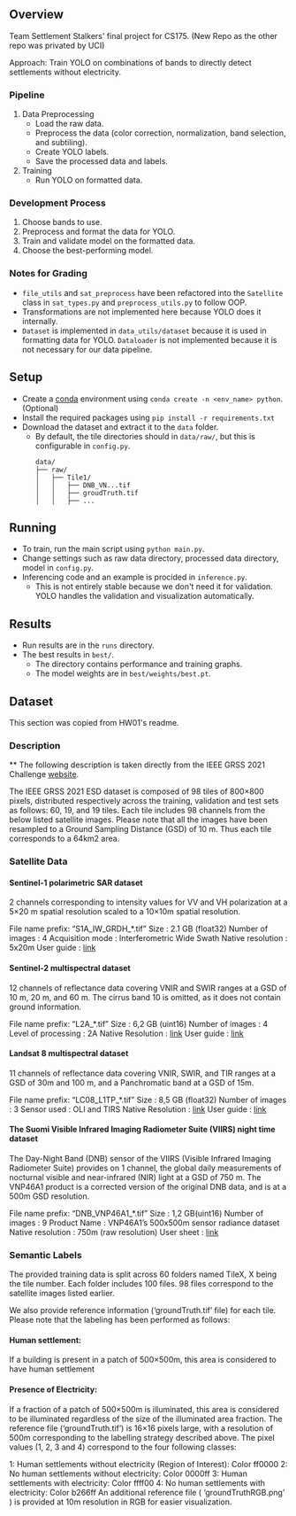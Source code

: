 ## Overview
Team Settlement Stalkers' final project for CS175. (New Repo as the other repo was privated by UCI)

Approach: Train YOLO on combinations of bands to directly detect settlements without electricity.

### Pipeline
1. Data Preprocessing
   - Load the raw data.
   - Preprocess the data (color correction, normalization, band selection, and subtiling).
   - Create YOLO labels.
   - Save the processed data and labels.
2. Training
   - Run YOLO on formatted data.

### Development Process
1. Choose bands to use.
2. Preprocess and format the data for YOLO.
3. Train and validate model on the formatted data.
4. Choose the best-performing model.

### Notes for Grading
- `file_utils` and `sat_preprocess` have been refactored into the `Satellite` class in `sat_types.py` and `preprocess_utils.py` to follow OOP.
- Transformations are not implemented here because YOLO does it internally.
- `Dataset` is implemented in `data_utils/dataset` because it is used in formatting data for YOLO. `Dataloader` is not implemented because it is not necessary for our data pipeline.


## Setup
- Create a [conda](https://docs.anaconda.com/free/miniconda/) environment using `conda create -n <env_name> python`. (Optional)
- Install the required packages using `pip install -r requirements.txt`
- Download the dataset and extract it to the `data` folder.
  - By default, the tile directories should in `data/raw/`, but this is configurable in `config.py`.
    ```
    data/
    ├── raw/
    │   ├── Tile1/
    │   │   ├── DNB_VN...tif
    │   │   ├── groudTruth.tif
    │   │   ├── ...
    ```


## Running
- To train, run the main script using `python main.py`.
- Change settings such as raw data directory, processed data directory, model in `config.py`.
- Inferencing code and an example is procided in `inference.py`.
  - This is not entirely stable because we don't need it for validation. YOLO handles the validation and visualization automatically.


## Results
- Run results are in the `runs` directory.
- The best results in `best/`.
  - The directory contains performance and training graphs.
  - The model weights are in `best/weights/best.pt`.


## Dataset
This section was copied from HW01's readme.

### Description
** The following description is taken directly from the IEEE GRSS 2021 Challenge [website](https://www.grss-ieee.org/community/technical-committees/2021-ieee-grss-data-fusion-contest-track-dse/).

The IEEE GRSS 2021 ESD dataset is composed of 98 tiles of 800×800 pixels, distributed respectively across the training, validation and test sets as follows: 60, 19, and 19 tiles. Each tile includes 98 channels from the below listed satellite images. Please note that all the images have been resampled to a Ground Sampling Distance (GSD) of 10 m. Thus each tile corresponds to a 64km2 area.

### Satellite Data
#### Sentinel-1 polarimetric SAR dataset

2 channels corresponding to intensity values for VV and VH polarization at a 5×20 m spatial resolution scaled to a 10×10m spatial resolution.

File name prefix: “S1A_IW_GRDH_*.tif”
Size : 2.1 GB (float32)
Number of images : 4
Acquisition mode : Interferometric Wide Swath
Native resolution : 5x20m
User guide : [link](https://sentinel.esa.int/web/sentinel/user-guides/sentinel-1-sar/acquisition-modes/interferometric-wide-swath)

#### Sentinel-2 multispectral dataset

12 channels of reflectance data covering VNIR and SWIR ranges at a GSD of 10 m, 20 m, and 60 m. The cirrus band 10 is omitted, as it does not contain ground information.

File name prefix: “L2A_*.tif”
Size : 6,2 GB (uint16)
Number of images : 4
Level of processing : 2A
Native Resolution : [link](https://sentinel.esa.int/web/sentinel/technical-guides/sentinel-2-msi/msi-instrument)
User guide : [link](https://sentinel.esa.int/web/sentinel/user-guides/sentinel-2-msi/processing-levels/level-2)


#### Landsat 8 multispectral dataset

11 channels of reflectance data covering VNIR, SWIR, and TIR ranges at a GSD of 30m and 100 m, and a Panchromatic band at a GSD of 15m.

File name prefix: “LC08_L1TP_*.tif”
Size : 8,5 GB (float32)
Number of images : 3
Sensor used : OLI and TIRS
Native Resolution : [link](https://landsat.gsfc.nasa.gov/landsat-8/landsat-8-overview/)
User guide : [link](https://www.usgs.gov/core-science-systems/nli/landsat/landsat-8-data-users-handbook)

#### The Suomi Visible Infrared Imaging Radiometer Suite (VIIRS) night time dataset

The Day-Night Band (DNB) sensor of the VIIRS (Visible Infrared Imaging Radiometer Suite) provides on 1 channel, the global daily measurements of nocturnal visible and near-infrared (NIR) light at a GSD of 750 m. The VNP46A1 product is a corrected version of the original DNB data, and is at a 500m GSD resolution.

File name prefix: “DNB_VNP46A1_*.tif”
Size : 1,2 GB(uint16)
Number of images : 9
Product Name : VNP46A1’s 500x500m sensor radiance dataset
Native resolution : 750m (raw resolution)
User sheet : [link](https://viirsland.gsfc.nasa.gov/PDF/VIIRS_BlackMarble_UserGuide.pdf)

### Semantic Labels
The provided training data is split across 60 folders named TileX, X being the tile number. Each folder includes 100 files. 98 files correspond to the satellite images listed earlier.

We also provide reference information (‘groundTruth.tif’ file) for each tile. Please note that the labeling has been performed as follows:

#### Human settlement: 
If a building is present in a patch of 500×500m, this area is considered to have human settlement

#### Presence of Electricity: 
If a fraction of a patch of 500×500m is illuminated, this area is considered to be illuminated regardless of the size of the illuminated area fraction.
The reference file (‘groundTruth.tif’) is 16×16 pixels large, with a resolution of 500m corresponding to the labelling strategy described above. The pixel values (1, 2, 3 and 4) correspond to the four following classes:

1: Human settlements without electricity (Region of Interest): Color ff0000
2: No human settlements without electricity: Color 0000ff
3: Human settlements with electricity: Color ffff00
4: No human settlements with electricity: Color b266ff
An additional reference file ( ‘groundTruthRGB.png’ ) is provided at 10m resolution in RGB for easier visualization.
